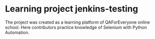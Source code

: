 #  Learning project jenkins-testing
The project was created as a learning platform of QAForEveryone online school. Here contributors practice knowledge of Selenium with Python Automation.
